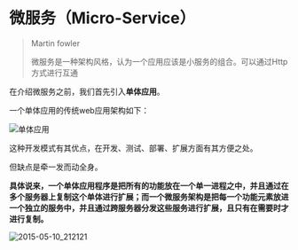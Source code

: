 # 微服务（Micro-Service）

> Martin fowler
>
> 微服务是一种架构风格，认为一个应用应该是小服务的组合。可以通过Http方式进行互通

在介绍微服务之前，我们首先引入**单体应用**。

一个单体应用的传统web应用架构如下：

![单体应用](G:\spring_boot_workspace\note\images\单体应用.png)

这种开发模式有其优点，在开发、测试、部署、扩展方面有其方便之处。

但缺点是牵一发而动全身。

**具体说来，一个单体应用程序是把所有的功能放在一个单一进程之中，并且通过在多个服务器上复制这个单体进行扩展；而一个微服务架构是把每一个功能元素放进一个独立的服务中，并且通过跨服务器分发这些服务进行扩展，且只有在需要时才进行复制。**

![2015-05-10_212121](https://images0.cnblogs.com/blog/321721/201505/102138253292559.png)

